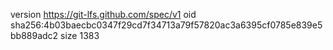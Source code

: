 version https://git-lfs.github.com/spec/v1
oid sha256:4b03baecbc0347f29cd7f34713a79f57820ac3a6395cf0785e839e5bb889adc2
size 1383
